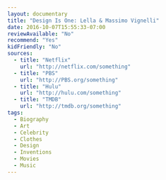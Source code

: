 ```yaml
---
layout: documentary
title: "Design Is One: Lella & Massimo Vignelli"
date: 2016-10-07T15:55:33-07:00
reviewAvailable: "No"
recommend: "Yes"
kidFriendly: "No"
sources:
  - title: "Netflix"
    url: "http://netflix.com/something"
  - title: "PBS"
    url: "http://PBS.org/something"
  - title: "Hulu"
    url: "http://hulu.com/something"
  - title: "TMDB"
    url: "http://tmdb.org/something"
tags:
  - Biography 
  - Art
  - Celebrity
  - Clothes
  - Design
  - Inventions
  - Movies
  - Music
---
```


